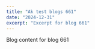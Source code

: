 ```yaml
---
title: "Ak test blogs 661"
date: "2024-12-31"
excerpt: "Excerpt for blog 661"
---
```


Blog content for blog 661